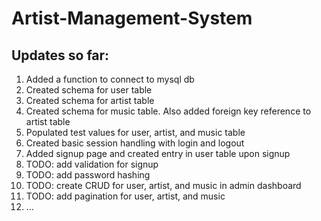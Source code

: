 # Artist-Management-System

## Updates so far:
1. Added a function to connect to mysql db
2. Created schema for user table
3. Created schema for artist table
4. Created schema for music table. Also added foreign key reference to artist table
5. Populated test values for user, artist, and music table
6. Created basic session handling with login and logout
7. Added signup page and created entry in user table upon signup
8. TODO: add validation for signup
9. TODO: add password hashing
10. TODO: create CRUD for user, artist, and music in admin dashboard
11. TODO: add pagination for user, artist, and music
12. ...